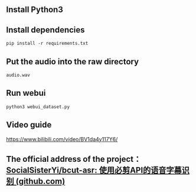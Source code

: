 ## Install Python3

## Install dependencies

```
pip install -r requirements.txt
```

## Put the audio into the raw directory

```
audio.wav
```

## Run webui

```
python3 webui_dataset.py
```

## Video guide

https://www.bilibili.com/video/BV1da4y117Y6/

## The official address of the project：[SocialSisterYi/bcut-asr: 使用必剪API的语音字幕识别 (github.com)](https://github.com/SocialSisterYi/bcut-asr)
